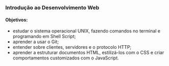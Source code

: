### Introdução ao Desenvolvimento Web

#### Objetivos:

- estudar o sistema operacional UNIX, fazendo comandos no terminal e programando em Shell Script;
- aprender a usar o Git;
- entender sobre clientes, servidores e o protocolo HTTP;
- aprender a estruturar documentos HTML, estilizá-los com o CSS e criar comportamentos customizados com o JavaScript.